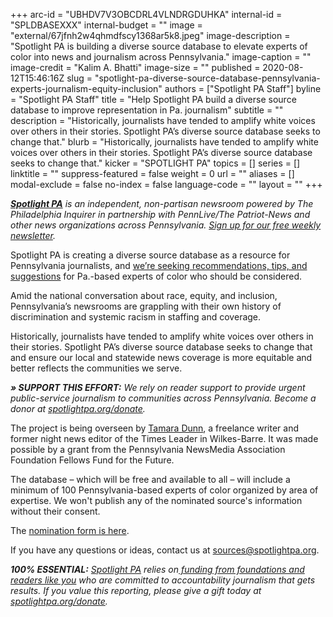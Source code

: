 +++
arc-id = "UBHDV7V3OBCDRL4VLNDRGDUHKA"
internal-id = "SPLDBASEXXX"
internal-budget = ""
image = "external/67jfnh2w4qhmdfscy1368ar5k8.jpeg"
image-description = "Spotlight PA is building a diverse source database to elevate experts of color into news and journalism across Pennsylvania."
image-caption = ""
image-credit = "Kalim A. Bhatti"
image-size = ""
published = 2020-08-12T15:46:16Z
slug = "spotlight-pa-diverse-source-database-pennsylvania-experts-journalism-equity-inclusion"
authors = ["Spotlight PA Staff"]
byline = "Spotlight PA Staff"
title = "Help Spotlight PA build a diverse source database to improve representation in Pa. journalism"
subtitle = ""
description = "Historically, journalists have tended to amplify white voices over others in their stories. Spotlight PA’s diverse source database seeks to change that."
blurb = "Historically, journalists have tended to amplify white voices over others in their stories. Spotlight PA’s diverse source database seeks to change that."
kicker = "SPOTLIGHT PA"
topics = []
series = []
linktitle = ""
suppress-featured = false
weight = 0
url = ""
aliases = []
modal-exclude = false
no-index = false
language-code = ""
layout = ""
+++

<a href="https://www.spotlightpa.org/"><i><b>Spotlight PA</b></i></a><i> is an independent, non-partisan newsroom powered by The Philadelphia Inquirer in partnership with PennLive/The Patriot-News and other news organizations across Pennsylvania. </i><a href="https://www.spotlightpa.org/newsletters"><i>Sign up for our free weekly newsletter</i></a><i>.</i>

Spotlight PA is creating a diverse source database as a resource for Pennsylvania journalists, and <a href="https://docs.google.com/forms/d/e/1FAIpQLSeVh7CFSaKc5H7VTWcizw1sxmC8XQfWZ_yerww6SvWad5vmQQ/viewform">we’re seeking recommendations, tips, and suggestions</a> for Pa.-based experts of color who should be considered.

Amid the national conversation about race, equity, and inclusion, Pennsylvania’s newsrooms are grappling with their own history of discrimination and systemic racism in staffing and coverage.

Historically, journalists have tended to amplify white voices over others in their stories. Spotlight PA’s diverse source database seeks to change that and ensure our local and statewide news coverage is more equitable and better reflects the communities we serve.

<i><b>» SUPPORT THIS EFFORT:</b></i><i> We rely on reader support to provide urgent public-service journalism to communities across Pennsylvania. Become a donor at </i><a href="https://www.spotlightpa.org/donate"><i>spotlightpa.org/donate</i></a><i>.</i>

The project is being overseen by <a href="https://twitter.com/itistamara">Tamara Dunn</a>, a freelance writer and former night news editor of the Times Leader in Wilkes-Barre. It was made possible by a grant from the Pennsylvania NewsMedia Association Foundation Fellows Fund for the Future.

The database – which will be free and available to all – will include a minimum of 100 Pennsylvania-based experts of color organized by area of expertise. We won't publish any of the nominated source's information without their consent.

The <a href="https://docs.google.com/forms/d/e/1FAIpQLSeVh7CFSaKc5H7VTWcizw1sxmC8XQfWZ_yerww6SvWad5vmQQ/viewform">nomination form is here</a>. 

If you have any questions or ideas, contact us at <a href="mailto:sources@spotlightpa.org">sources@spotlightpa.org</a>.

<i><b>100% ESSENTIAL:</b></i> <a href="https://www.spotlightpa.org/"><i>Spotlight PA</i></a><i> relies on</i><a href="https://www.spotlightpa.org/support"><i> funding from foundations and readers like you</i></a><i> who are committed to accountability journalism that gets results. If you value this reporting, please give a gift today at </i><a href="http://spotlightpa.org/donate"><i>spotlightpa.org/donate</i></a><i>.</i>
